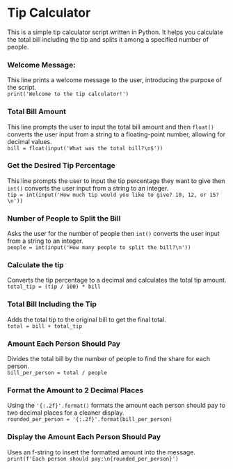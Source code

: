 # Tip Calculator

This is a simple tip calculator script written in Python. It helps you calculate the total bill including the tip and splits it among a specified number of people.

### Welcome Message:
This line prints a welcome message to the user, introducing the purpose of the script.  
`print('Welcome to the tip calculator!')`  
### Total Bill Amount
This line prompts the user to input the total bill amount and then `float()` converts the user input from a string to a floating-point number, allowing for decimal values.  
`bill = float(input('What was the total bill?\n$'))`
### Get the Desired Tip Percentage
This line prompts the user to input the tip percentage they want to give then `int()` converts the user input from a string to an integer.  
`tip = int(input('How much tip would you like to give? 10, 12, or 15?\n'))`
### Number of People to Split the Bill
Asks the user for the number of people then `int()` converts the user input from a string to an integer.  
`people = int(input('How many people to split the bill?\n'))`
### Calculate the tip
Converts the tip percentage to a decimal and calculates the total tip amount.  
`total_tip = (tip / 100) * bill`
### Total Bill Including the Tip
Adds the total tip to the original bill to get the final total.  
`total = bill + total_tip`
### Amount Each Person Should Pay
Divides the total bill by the number of people to find the share for each person.  
`bill_per_person = total / people`
### Format the Amount to 2 Decimal Places
Using the `'{:.2f}'.format()` formats the amount each person should pay to two decimal places for a cleaner display.   
`rounded_per_person = '{:.2f}'.format(bill_per_person)`
### Display the Amount Each Person Should Pay
Uses an f-string to insert the formatted amount into the message.  
`print(f'Each person should pay:\n{rounded_per_person}')`
